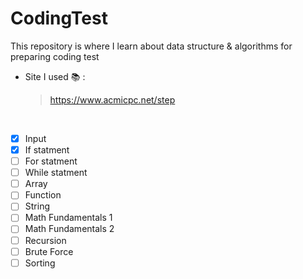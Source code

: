 # CodingTest 
This repository is where I learn about data structure &amp; algorithms for preparing coding test
<br>
 - Site I used 📚 :
   > https://www.acmicpc.net/step
<br>




- [x] Input 
- [x] If statment   
- [ ] For statment    
- [ ] While statment    
- [ ] Array   
- [ ] Function
- [ ] String
- [ ] Math Fundamentals 1
- [ ] Math Fundamentals 2
- [ ] Recursion
- [ ] Brute Force
- [ ] Sorting
